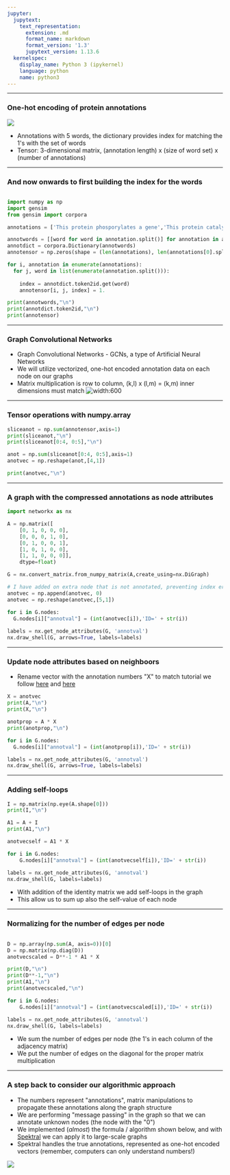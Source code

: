 ```yaml
---
jupyter:
  jupytext:
    text_representation:
      extension: .md
      format_name: markdown
      format_version: '1.3'
      jupytext_version: 1.13.6
  kernelspec:
    display_name: Python 3 (ipykernel)
    language: python
    name: python3
---
```


---

### One-hot encoding of protein annotations

![](https://i.ibb.co/ZSs4NGz/Screenshot-2022-02-19-7-38-54-PM.png)

* Annotations with 5 words, the dictionary provides index for matching the 1's with the set of words
* Tensor: 3-dimensional matrix, (annotation length) x (size of word set) x (number of annotations) 

---
### And now onwards to first building the index for the words

```python

import numpy as np
import gensim
from gensim import corpora

annotations = ['This protein phosporylates a gene','This protein catalyzes a reaction','This gene controls RNA expression', 'This gene controls a gene']

annotwords = [[word for word in annotation.split()] for annotation in annotations]
annotdict = corpora.Dictionary(annotwords)
annotensor = np.zeros(shape = (len(annotations), len(annotations[0].split(' ')), max(annotdict.token2id.values()) + 1))  

for i, annotation in enumerate(annotations): 
  for j, word in list(enumerate(annotation.split())):
    
    index = annotdict.token2id.get(word)
    annotensor[i, j, index] = 1.   

print(annotwords,"\n")
print(annotdict.token2id,"\n")
print(annotensor)
```

---

### Graph Convolutional Networks

* Graph Convolutional Networks - GCNs, a type of Artificial Neural Networks 
* We will utilize vectorized, one-hot encoded annotation data on each node on our graphs
* Matrix multiplication is row to column, (k,l) x (l,m) = (k,m) inner dimensions must match
![width:600](https://miro.medium.com/max/1400/1*YGcMQSr0ge_DGn96WnEkZw.png)

---

### Tensor operations with numpy.array

```python
sliceanot = np.sum(annotensor,axis=1)
print(sliceanot,"\n")
print(sliceanot[0:4, 0:5],"\n")

anot = np.sum(sliceanot[0:4, 0:5],axis=1)
anotvec = np.reshape(anot,[4,1])

print(anotvec,"\n")
```
---

### A graph with the compressed annotations as node attributes

```python
import networkx as nx

A = np.matrix([
    [0, 1, 0, 0, 0],
    [0, 0, 0, 1, 0], 
    [0, 1, 0, 0, 1],
    [1, 0, 1, 0, 0],
    [1, 1, 0, 0, 0]],
    dtype=float)

G = nx.convert_matrix.from_numpy_matrix(A,create_using=nx.DiGraph)

# I have added on extra node that is not annotated, preventing index error
anotvec = np.append(anotvec, 0)
anotvec = np.reshape(anotvec,[5,1])

for i in G.nodes:
  G.nodes[i]["annotval"] = (int(anotvec[i]),'ID=' + str(i))
    
labels = nx.get_node_attributes(G, 'annotval') 
nx.draw_shell(G, arrows=True, labels=labels)
```
---

### Update node attributes based on neighboors

* Rename vector with the annotation numbers "X" to match tutorial we follow [here](https://towardsdatascience.com/how-to-do-deep-learning-on-graphs-with-graph-convolutional-networks-7d2250723780) and [here](https://towardsdatascience.com/understanding-graph-convolutional-networks-for-node-classification-a2bfdb7aba7b)  

```python
X = anotvec
print(A,"\n")
print(X,"\n")

anotprop = A * X
print(anotprop,"\n")

for i in G.nodes:
  G.nodes[i]["annotval"] = (int(anotprop[i]),'ID=' + str(i))

labels = nx.get_node_attributes(G, 'annotval') 
nx.draw_shell(G, arrows=True, labels=labels)
```

---

### Adding self-loops

```python
I = np.matrix(np.eye(A.shape[0]))
print(I,"\n")

A1 = A + I
print(A1,"\n")

anotvecself = A1 * X

for i in G.nodes:
	G.nodes[i]["annotval"] = (int(anotvecself[i]),'ID=' + str(i))

labels = nx.get_node_attributes(G, 'annotval') 
nx.draw_shell(G, labels=labels)
```

* With addition of the identity matrix we add self-loops in the graph
* This allow us to sum up also the self-value of each node

---

### Normalizing for the number of edges per node

```python

D = np.array(np.sum(A, axis=0))[0]
D = np.matrix(np.diag(D))
anotvecscaled = D**-1 * A1 * X

print(D,"\n")
print(D**-1,"\n")
print(A1,"\n")
print(anotvecscaled,"\n")

for i in G.nodes:
	G.nodes[i]["annotval"] = (int(anotvecscaled[i]),'ID=' + str(i))

labels = nx.get_node_attributes(G, 'annotval') 
nx.draw_shell(G, labels=labels)
```

* We sum the number of edges per node (the 1's in each column of the adjacency matrix)
* We put the number of edges on the diagonal for the proper matrix multiplication

---
### A step back to consider our algorithmic approach

* The numbers represent "annotations", matrix manipulations to propagate these annotations along the graph structure
* We are performing "message passing" in the graph so that we can annotate unknown nodes (the node with the "0")
* We implemented (*almost*) the formula / algorithm shown below, and with [Spektral](https://graphneural.network/layers/convolution/#gcnconv) we can apply it to large-scale graphs
* Spektral handles the true annotations, represented as one-hot encoded vectors (remember, computers can only understand numbers!)

![](https://i.ibb.co/Qf7DtC2/Screenshot-2022-02-22-10-42-34-PM.png)
